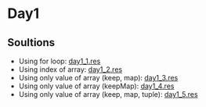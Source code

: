 # Day1

## Soultions

* Using for loop: [day1_1.res](./day1_1.res)
* Using index of array: [day1_2.res](./day1_2.res)
* Using only value of array (keep, map): [day1_3.res](./day1_3.res)
* Using only value of array (keepMap): [day1_4.res](./day1_4.res)
* Using only value of array (keep, map, tuple): [day1_5.res](./day1_5.res)